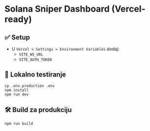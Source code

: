 
# Solana Sniper Dashboard (Vercel-ready)

## ✅ Setup
- U `Vercel > Settings > Environment Variables` dodaj:
  - `VITE_WS_URL`
  - `VITE_AUTH_TOKEN`

## 🧪 Lokalno testiranje
```
cp .env.production .env
npm install
npm run dev
```

## 🛠 Build za produkciju
```
npm run build
```
